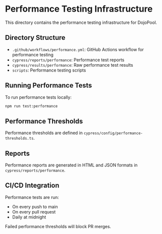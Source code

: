 # Performance Testing Infrastructure

This directory contains the performance testing infrastructure for DojoPool.

## Directory Structure

- `.github/workflows/performance.yml`: GitHub Actions workflow for performance testing
- `cypress/reports/performance`: Performance test reports
- `cypress/results/performance`: Raw performance test results
- `scripts`: Performance testing scripts

## Running Performance Tests

To run performance tests locally:

```bash
npm run test:performance
```

## Performance Thresholds

Performance thresholds are defined in `cypress/config/performance-thresholds.ts`.

## Reports

Performance reports are generated in HTML and JSON formats in `cypress/reports/performance`.

## CI/CD Integration

Performance tests are run:
- On every push to main
- On every pull request
- Daily at midnight

Failed performance thresholds will block PR merges.
